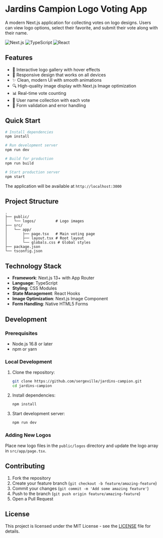 # Jardins Campion Logo Voting App

A modern Next.js application for collecting votes on logo designs. Users can view logo options, select their favorite, and submit their vote along with their name.

![Next.js](https://img.shields.io/badge/Next.js-13-black)
![TypeScript](https://img.shields.io/badge/TypeScript-5.0-blue)
![React](https://img.shields.io/badge/React-18-blue)

## Features

- 🎨 Interactive logo gallery with hover effects
- 📱 Responsive design that works on all devices
- ✨ Clean, modern UI with smooth animations
- 🔍 High-quality image display with Next.js Image optimization
- 📊 Real-time vote counting
- 👤 User name collection with each vote
- 🎯 Form validation and error handling

## Quick Start

```bash
# Install dependencies
npm install

# Run development server
npm run dev

# Build for production
npm run build

# Start production server
npm start
```

The application will be available at `http://localhost:3000`

## Project Structure

```
.
├── public/
│   └── logos/         # Logo images
├── src/
│   └── app/
│       ├── page.tsx   # Main voting page
│       ├── layout.tsx # Root layout
│       └── globals.css # Global styles
├── package.json
└── tsconfig.json
```

## Technology Stack

- **Framework**: Next.js 13+ with App Router
- **Language**: TypeScript
- **Styling**: CSS Modules
- **State Management**: React Hooks
- **Image Optimization**: Next.js Image Component
- **Form Handling**: Native HTML5 Forms

## Development

### Prerequisites

- Node.js 16.8 or later
- npm or yarn

### Local Development

1. Clone the repository:
   ```bash
   git clone https://github.com/sergeville/jardins-campion.git
   cd jardins-campion
   ```

2. Install dependencies:
   ```bash
   npm install
   ```

3. Start development server:
   ```bash
   npm run dev
   ```

### Adding New Logos

Place new logo files in the `public/logos` directory and update the logo array in `src/app/page.tsx`.

## Contributing

1. Fork the repository
2. Create your feature branch (`git checkout -b feature/amazing-feature`)
3. Commit your changes (`git commit -m 'Add some amazing feature'`)
4. Push to the branch (`git push origin feature/amazing-feature`)
5. Open a Pull Request

## License

This project is licensed under the MIT License - see the [LICENSE](LICENSE) file for details.
